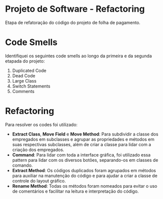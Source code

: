 # Projeto de Software - Refactoring
Etapa de refatoração do código do projeto de folha de pagamento.

# Code Smells
Identifiquei os seguintes code smells ao longo da primeira e da segunda etapada do projeto:
1. Duplicated Code
2. Dead Code
3. Large Class
4. Switch Statements
5. Comments 

# Refactoring
Para resolver os codes foi utilizado:
- **Extract Class**, **Move Field** e **Move Method**: Para subdividir a classe dos empregados em subclasses e agrupar as propriedades e métodos em suas respectivas subclasses, além de criar a classe para lidar com a criação dos empregados.
- **Command**: Para lidar com toda a interface gráfica, foi utilizado essa pattern para lidar com os diversos botões, separando-os em classes de comando.
- **Extract Method**: Os códigos duplicados foram agrupados em métodos para auxiliar na manutenção do código e para ajudar a criar a classe de controle do layout gráfico.
- **Rename Method**: Todas os métodos foram nomeados para evitar o uso de comentários e facilitar na leitura e interpretação do código.

